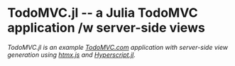 # TodoMVC.jl -- a Julia TodoMVC application /w server-side views

*TodoMVC.jl is an example [TodoMVC.com](http://todomvc.com) application
with server-side view generation using [htmx.js](https://htmx.org) and
[Hyperscript.jl](https://github.com/yurivish/Hyperscript.jl).*
